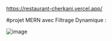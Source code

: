
https://restaurant-cherkani.vercel.app/



#projet MERN avec Filtrage Dynamique  :


![image](https://github.com/Cherkani/Restaurant_Filter_MERN/assets/124716884/42fe54c6-5a0e-4d7f-be89-8208f16174ab)
